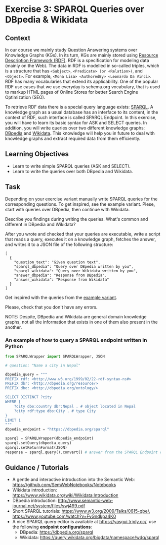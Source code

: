 # Exercise 3: SPARQL Queries over DBpedia & Wikidata

## Context

In our course we mainly study Question Answering systems over Knowledge Graphs (KGs). In its turn, KGs are mainly stored using [Resource Description Framework (RDF)](https://www.w3.org/TR/rdf-syntax-grammar/). RDF is a specification for modeling data (mainly on the Web). The data in RDF is modelled in so-called triples, which is a structure that has `<Subject>`, `<Predicate> (or <Relation>)`, and `<Object>`. For example, `<Mona Lisa> <AuthoredBy> <Leonardo Da Vinci>`. RDF has many vocabularies that extend its applicability. One of the popular RDF use cases that we use everyday is schema.org vocabulary, that is used to markup HTML pages of Online Stores for better Search Engine Optimization (SEO).

To retrieve RDF data there is a special query language exists: [SPARQL](https://www.w3.org/TR/sparql11-overview/). A knowledge graph as a usual database has an interface to its content, in the context of RDF, such interface is called SPARQL Endpoint. In this exercise, you will have to learn its basic syntax for ASK and SELECT queries. In addition, you will write queries over two different knowledge graphs: [DBpedia](https://www.dbpedia.org/) and [Wikidata](https://www.wikidata.org/wiki/Wikidata:Main_Page). This knowledge will help you in future to deal with knowledge graphs and extract required data from them efficiently.


## Learning Objectives

* Learn to write simple SPARQL queries (ASK and SELECT).
* Learn to write the queries over both DBpedia and Wikidata.

## Task

Depending on your exercise variant manually write SPARQL queries for the corresponding questions. To get inspired, see the example variant. Plese, start with queries over DBpedia, then continue with Wikidata.

Describe you findings during writing the queries. What's common and different in DBpedia and Wikidata?

After you wrote and checked that your queries are executable, write a script that reads a query, executes it on a knowledge graph, fetches the answer, and writes it to a JSON file of the following structure:

```
[
  {
    "question_text": "Given question text",
    "sparql_dbpedia": "Query over DBpedia written by you",
    "sparql_wikidata": "Query over Wikidata written by you",
    "answer_dbpedia": "Response from DBpedia",
    "answer_wikidata": "Response from Wikidata"
  }
]
```

Get inspired with the queries from the [example variant](https://github.com/Perevalov/qa_chatbots_exercises/blob/7d4984a6e8a218a3f657c83a7235f06e8f12ca9d/exercise_3/variant_example/README.md).

Please, check that you don't have any errors.

NOTE: Despite, DBpedia and Wikidata are general domain knowledge graphs, not all the information that exists in one of them also present in the another.

### An example of how to query a SPARQL endpoint written in Python

```python
from SPARQLWrapper import SPARQLWrapper, JSON

# question: "Name a city in Nepal"

dbpedia_query = """
PREFIX rdf: <http://www.w3.org/1999/02/22-rdf-syntax-ns#>
PREFIX dbr: <http://dbpedia.org/resource/>
PREFIX dbo: <http://dbpedia.org/ontology/> 

SELECT DISTINCT ?city 
WHERE { 
    ?city dbo:country dbr:Nepal . # object located in Nepal
    ?city rdf:type dbo:City . # type City
}
LIMIT 1
"""
dbpedia_endpoint = "https://dbpedia.org/sparql"

sparql = SPARQLWrapper(dbpedia_endpoint)
sparql.setQuery(dbpedia_query)
sparql.setReturnFormat(JSON)
response = sparql.query().convert() # answer from the SPARQL Endpoint of a KG
```

## Guidance / Tutorials

* A gentle and interactive introduction into the Semantic Web: https://github.com/SemWebNotebooks/Notebooks
* Wikidata introduction: https://www.wikidata.org/wiki/Wikidata:Introduction 
* DBpedia introduction: http://www.semantic-web-journal.net/system/files/swj499.pdf
* Short SPARQL tutorials: https://www.w3.org/2009/Talks/0615-qbe/, https://www.youtube.com/watch?v=FvGndkpa4K0
* A nice SPARQL query editor is available at https://yasgui.triply.cc/, use the following **endpoint configurations**:
  * DBpedia: https://dbpedia.org/sparql
  * Wikidata: https://query.wikidata.org/bigdata/namespace/wdq/sparql
